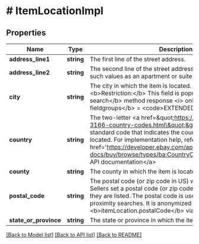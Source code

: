 # # ItemLocationImpl

## Properties

Name | Type | Description | Notes
------------ | ------------- | ------------- | -------------
**address_line1** | **string** | The first line of the street address. | [optional]
**address_line2** | **string** | The second line of the street address. This field may contain such values as an apartment or suite number. | [optional]
**city** | **string** | The city in which the item is located. &lt;br /&gt;&lt;br /&gt;&lt;b&gt;Restriction:&lt;/b&gt; This field is populated in the &lt;b&gt; search&lt;/b&gt; method response &lt;i&gt; only&lt;/i&gt; when &lt;b&gt; fieldgroups&lt;/b&gt; &#x3D; &lt;code&gt;EXTENDED&lt;/code&gt;. | [optional]
**country** | **string** | The two-letter &lt;a href&#x3D;\&quot;https://www.iso.org/iso-3166-country-codes.html\&quot;&gt;ISO 3166&lt;/a&gt; standard code that indicates the country in which the item is located.  For implementation help, refer to &lt;a href&#x3D;&#39;https://developer.ebay.com/api-docs/buy/browse/types/ba:CountryCodeEnum&#39;&gt;eBay API documentation&lt;/a&gt; | [optional]
**county** | **string** | The county in which the item is located. | [optional]
**postal_code** | **string** | The postal code (or zip code in US) where the item is located. Sellers set a postal code (or zip code in US) for items when they are listed. The postal code is used for calculating proximity searches. It is anonymized when returned in &lt;b&gt;itemLocation.postalCode&lt;/b&gt; via the API. | [optional]
**state_or_province** | **string** | The state or province in which the item is located. | [optional]

[[Back to Model list]](../../README.md#models) [[Back to API list]](../../README.md#endpoints) [[Back to README]](../../README.md)
